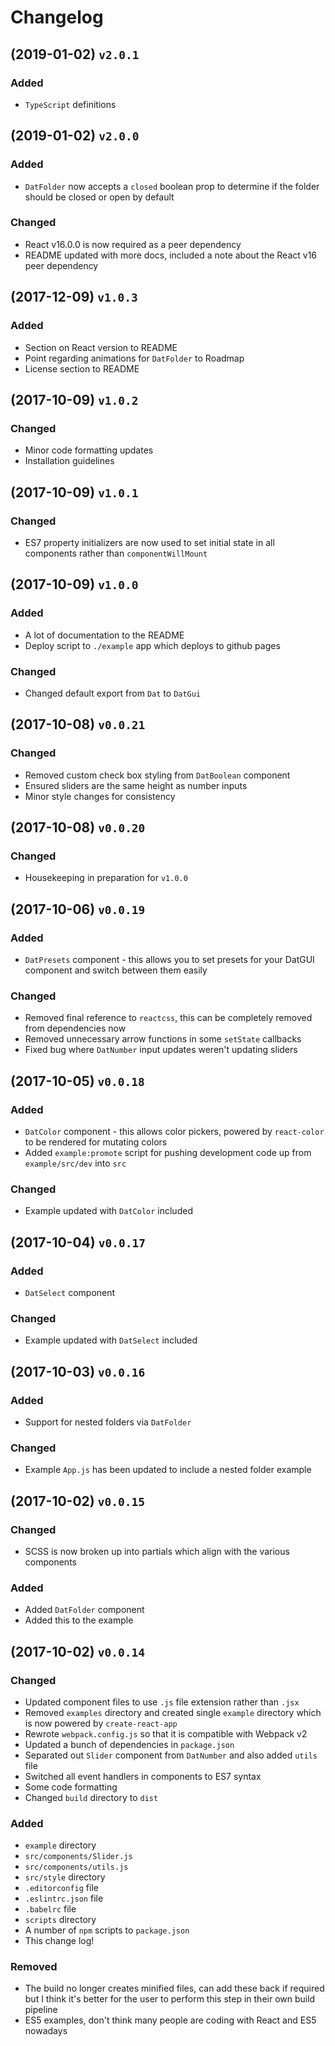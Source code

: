 # Changelog

## (2019-01-02) `v2.0.1`

### Added

- `TypeScript` definitions

## (2019-01-02) `v2.0.0`

### Added

- `DatFolder` now accepts a `closed` boolean prop to determine if the folder should be closed or open by default

### Changed

- React v16.0.0 is now required as a peer dependency
- README updated with more docs, included a note about the React v16 peer dependency

## (2017-12-09) `v1.0.3`

### Added

- Section on React version to README
- Point regarding animations for `DatFolder` to Roadmap
- License section to README

## (2017-10-09) `v1.0.2`

### Changed

- Minor code formatting updates
- Installation guidelines

## (2017-10-09) `v1.0.1`

### Changed

- ES7 property initializers are now used to set initial state in all components rather than `componentWillMount`

## (2017-10-09) `v1.0.0`

### Added

- A lot of documentation to the README
- Deploy script to `./example` app which deploys to github pages

### Changed

- Changed default export from `Dat` to `DatGui`

## (2017-10-08) `v0.0.21`

### Changed

- Removed custom check box styling from `DatBoolean` component
- Ensured sliders are the same height as number inputs
- Minor style changes for consistency

## (2017-10-08) `v0.0.20`

### Changed

- Housekeeping in preparation for `v1.0.0`

## (2017-10-06) `v0.0.19`

### Added

- `DatPresets` component - this allows you to set presets for your DatGUI component and switch between them easily

### Changed

- Removed final reference to `reactcss`, this can be completely removed from dependencies now
- Removed unnecessary arrow functions in some `setState` callbacks
- Fixed bug where `DatNumber` input updates weren't updating sliders

## (2017-10-05) `v0.0.18`

### Added

- `DatColor` component - this allows color pickers, powered by `react-color` to be rendered for mutating colors
- Added `example:promote` script for pushing development code up from `example/src/dev` into `src`

### Changed

- Example updated with `DatColor` included

## (2017-10-04) `v0.0.17`

### Added

- `DatSelect` component

### Changed

- Example updated with `DatSelect` included

## (2017-10-03) `v0.0.16`

### Added

- Support for nested folders via `DatFolder`

### Changed

- Example `App.js` has been updated to include a nested folder example

## (2017-10-02) `v0.0.15`

### Changed

- SCSS is now broken up into partials which align with the various components

### Added

- Added `DatFolder` component
- Added this to the example

## (2017-10-02) `v0.0.14`

### Changed

- Updated component files to use `.js` file extension rather than `.jsx`
- Removed `examples` directory and created single `example` directory which is now powered by `create-react-app`
- Rewrote `webpack.config.js` so that it is compatible with Webpack v2
- Updated a bunch of dependencies in `package.json`
- Separated out `Slider` component from `DatNumber` and also added `utils` file
- Switched all event handlers in components to ES7 syntax
- Some code formatting
- Changed `build` directory to `dist`

### Added

- `example` directory
- `src/components/Slider.js`
- `src/components/utils.js`
- `src/style` directory
- `.editorconfig` file
- `.eslintrc.json` file
- `.babelrc` file
- `scripts` directory
- A number of `npm` scripts to `package.json`
- This change log!

### Removed

- The build no longer creates minified files, can add these back if required but I think it's better for the user to perform this step in their own build pipeline
- ES5 examples, don't think many people are coding with React and ES5 nowadays
